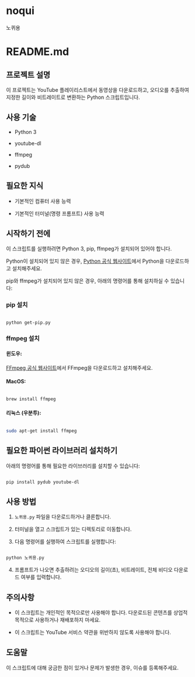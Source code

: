 # noqui
노퀴용
# README.md

## 프로젝트 설명

이 프로젝트는 YouTube 플레이리스트에서 동영상을 다운로드하고, 오디오를 추출하여 지정한 길이와 비트레이트로 변환하는 Python 스크립트입니다. 

## 사용 기술

* Python 3

* youtube-dl

* ffmpeg

* pydub

## 필요한 지식

* 기본적인 컴퓨터 사용 능력

* 기본적인 터미널(명령 프롬프트) 사용 능력

## 시작하기 전에 

이 스크립트를 실행하려면 Python 3, pip, ffmpeg가 설치되어 있어야 합니다. 

Python이 설치되어 있지 않은 경우, [Python 공식 웹사이트](https://www.python.org/)에서 Python을 다운로드하고 설치해주세요. 

pip와 ffmpeg가 설치되어 있지 않은 경우, 아래의 명령어를 통해 설치하실 수 있습니다:

### pip 설치

```bash

python get-pip.py

```

### ffmpeg 설치

#### 윈도우:

[FFmpeg 공식 웹사이트](https://ffmpeg.org/download.html)에서 FFmpeg을 다운로드하고 설치해주세요.

#### MacOS:

```bash

brew install ffmpeg

```

#### 리눅스 (우분투):

```bash

sudo apt-get install ffmpeg

```

## 필요한 파이썬 라이브러리 설치하기

아래의 명령어를 통해 필요한 라이브러리를 설치할 수 있습니다:

```bash

pip install pydub youtube-dl

```

## 사용 방법

1. `노퀴용.py` 파일을 다운로드하거나 클론합니다.

2. 터미널을 열고 스크립트가 있는 디렉토리로 이동합니다.

3. 다음 명령어를 실행하여 스크립트를 실행합니다:

```cmd

python 노퀴용.py

```

4. 프롬프트가 나오면 추출하려는 오디오의 길이(초), 비트레이트, 전체 비디오 다운로드 여부를 입력합니다.

## 주의사항

* 이 스크립트는 개인적인 목적으로만 사용해야 합니다. 다운로드된 콘텐츠를 상업적 목적으로 사용하거나 재배포하지 마세요.

* 이 스크립트는 YouTube 서비스 약관을 위반하지 않도록 사용해야 합니다.

## 도움말

이 스크립트에 대해 궁금한 점이 있거나 문제가 발생한 경우, 이슈를 등록해주세요. 

